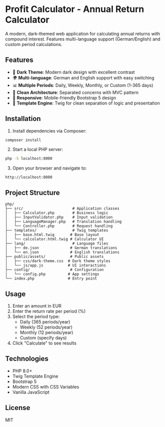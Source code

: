 # Profit Calculator - Annual Return Calculator

A modern, dark-themed web application for calculating annual returns with compound interest. Features multi-language support (German/English) and custom period calculations.

## Features

- 🌙 **Dark Theme**: Modern dark design with excellent contrast
- 🌍 **Multi-language**: German and English support with easy switching
- 📊 **Multiple Periods**: Daily, Weekly, Monthly, or Custom (1-365 days)
- 🎯 **Clean Architecture**: Separated concerns with MVC pattern
- 📱 **Responsive**: Mobile-friendly Bootstrap 5 design
- 🔧 **Template Engine**: Twig for clean separation of logic and presentation

## Installation

1. Install dependencies via Composer:
```bash
composer install
```

2. Start a local PHP server:
```bash
php -S localhost:8000
```

3. Open your browser and navigate to:
```
http://localhost:8000
```

## Project Structure

```
php/
├── src/                      # Application classes
│   ├── Calculator.php        # Business logic
│   ├── InputValidator.php    # Input validation
│   ├── LanguageManager.php   # Translation handling
│   └── Controller.php        # Request handling
├── templates/                # Twig templates
│   ├── base.html.twig       # Base layout
│   └── calculator.html.twig # Calculator UI
├── lang/                     # Language files
│   ├── de.json              # German translations
│   └── en.json              # English translations
├── public/assets/           # Public assets
│   ├── css/dark-theme.css  # Dark theme styles
│   └── js/app.js           # UI interactions
├── config/                  # Configuration
│   └── config.php          # App settings
└── index.php               # Entry point
```

## Usage

1. Enter an amount in EUR
2. Enter the return rate per period (%)
3. Select the period type:
   - Daily (365 periods/year)
   - Weekly (52 periods/year)
   - Monthly (12 periods/year)
   - Custom (specify days)
4. Click "Calculate" to see results

## Technologies

- PHP 8.0+
- Twig Template Engine
- Bootstrap 5
- Modern CSS with CSS Variables
- Vanilla JavaScript

## License

MIT